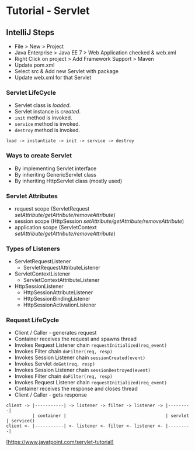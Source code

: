# Tutorial - Servlet

## IntelliJ Steps
* File > New > Project
* Java Enterprise > Java EE 7 > Web Application checked & web.xml
* Right Click on project > Add Framework Support > Maven
* Update pom.xml
* Select src & Add new Servlet with package
* Update web.xml for that Servlet

### Servlet LifeCycle
* Servlet class is _loaded_.
* Servlet instance is _created_.
* `init` method is invoked.
* `service` method is invoked.
* `destroy` method is invoked.

```load -> instantiate -> init -> service -> destroy```

### Ways to create Servlet
* By implementing Servlet interface
* By inheriting GenericServlet class
* By inheriting HttpServlet class (mostly used)

### Servlet Attributes
* request scope (ServletRequest _setAttribute/getAttribute/removeAttribute_)
* session scope (HttpSession _setAttribute/getAttribute/removeAttribute_)
* application scope (ServletContext _setAttribute/getAttribute/removeAttribute_)

### Types of Listeners
* ServletRequestListener
  - ServletRequestAttributeListener
* ServletContextListener
  - ServletContextAttributeListener
* HttpSessionListener
  - HttpSessionAttributeListener
  - HttpSessionBindingListener
  - HttpSessionActivationListener


### Request LifeCycle
* Client / Caller - generates request
* Container receives the request and spawns thread
* Invokes Request Listener chain `requestInitialized(req_event)`
* Invokes Filter chain `doFilter(req, resp)`
* Invokes Session Listener chain `sessionCreated(event)`
* Invokes Servlet `doGet(req, resp)`
* Invokes Session Listener chain `sessionDestroyed(event)`
* Invokes Filter chain `doFilter(req, resp)`
* Invokes Request Listener chain `requestInitialized(req_event)`
* Container receives the response and closes thread
* Client / Caller - gets response

```
client -> |-----------| -> listener -> filter -> listener -> |---------| 
          | container |                                      | servlet | service()
client <- |-----------| <- listener <- filter <- listener <- |---------|
```

[https://www.javatpoint.com/servlet-tutorial]